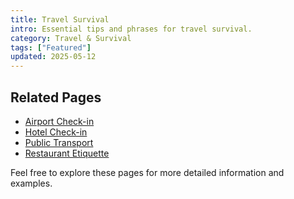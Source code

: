 ```yaml
---
title: Travel Survival
intro: Essential tips and phrases for travel survival.
category: Travel & Survival
tags: ["Featured"]
updated: 2025-05-12
---
```


## Related Pages

- [Airport Check-in](../airport-checkin)
- [Hotel Check-in](../hotel-checkin)
- [Public Transport](../public-transport)
- [Restaurant Etiquette](../restaurant-western)

Feel free to explore these pages for more detailed information and examples.

